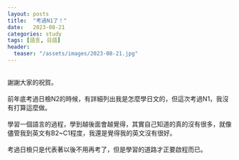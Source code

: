 ```yaml
---
layout: posts
title:  "考過N1了！"
date:   2023-08-21
categories: study
tags: [語言, 日語]
header: 
  teaser: "/assets/images/2023-08-21.jpg"
---
```

<br>
謝謝大家的祝賀。<br><br>
前年底考過日檢N2的時候，有詳細列出我是怎麼學日文的，但這次考過N1，我沒有打算這麼做。<br><br>
學習一個語言的過程，學到越後面會越覺得，其實自己知道的真的沒有很多，就像儘管我到英文有B2~C1程度，我還是覺得我的英文沒有很好。<br><br>
考過日檢只是代表著以後不用再考了，但是學習的道路才正要啟程而已。<br><br>